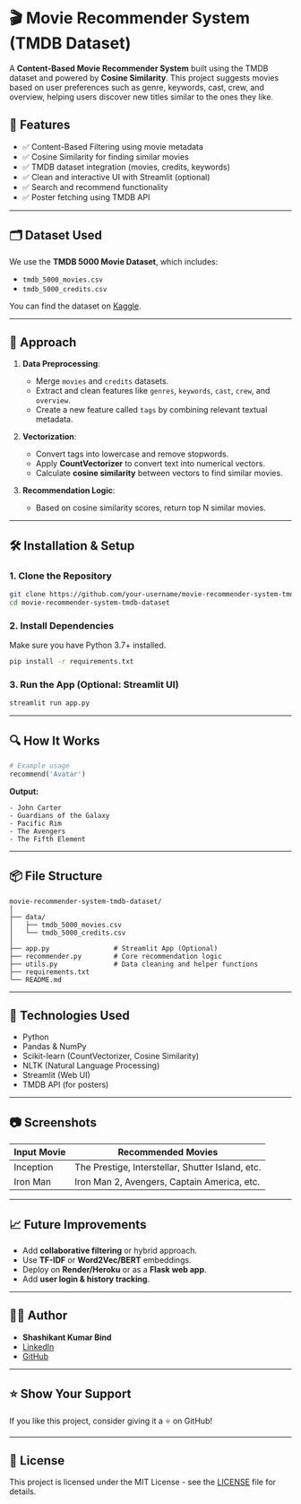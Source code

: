 # 🎬 Movie Recommender System (TMDB Dataset)

A **Content-Based Movie Recommender System** built using the TMDB dataset and powered by **Cosine Similarity**. This project suggests movies based on user preferences such as genre, keywords, cast, crew, and overview, helping users discover new titles similar to the ones they like.

## 📌 Features

- ✅ Content-Based Filtering using movie metadata
- ✅ Cosine Similarity for finding similar movies
- ✅ TMDB dataset integration (movies, credits, keywords)
- ✅ Clean and interactive UI with Streamlit (optional)
- ✅ Search and recommend functionality
- ✅ Poster fetching using TMDB API

---

## 🗂️ Dataset Used

We use the **TMDB 5000 Movie Dataset**, which includes:
- `tmdb_5000_movies.csv`
- `tmdb_5000_credits.csv`

You can find the dataset on [Kaggle](https://www.kaggle.com/datasets/tmdb/tmdb-movie-metadata).

---

## 🧠 Approach

1. **Data Preprocessing**:
   - Merge `movies` and `credits` datasets.
   - Extract and clean features like `genres`, `keywords`, `cast`, `crew`, and `overview`.
   - Create a new feature called `tags` by combining relevant textual metadata.

2. **Vectorization**:
   - Convert tags into lowercase and remove stopwords.
   - Apply **CountVectorizer** to convert text into numerical vectors.
   - Calculate **cosine similarity** between vectors to find similar movies.

3. **Recommendation Logic**:
   - Based on cosine similarity scores, return top N similar movies.

---

## 🛠️ Installation & Setup

### 1. Clone the Repository
```bash
git clone https://github.com/your-username/movie-recommender-system-tmdb-dataset.git
cd movie-recommender-system-tmdb-dataset
```

### 2. Install Dependencies
Make sure you have Python 3.7+ installed.

```bash
pip install -r requirements.txt
```

### 3. Run the App (Optional: Streamlit UI)
```bash
streamlit run app.py
```

---

## 🔍 How It Works

```python
# Example usage
recommend('Avatar')
```

**Output:**
```
- John Carter
- Guardians of the Galaxy
- Pacific Rim
- The Avengers
- The Fifth Element
```

---

## 📦 File Structure

```
movie-recommender-system-tmdb-dataset/
│
├── data/
│   ├── tmdb_5000_movies.csv
│   └── tmdb_5000_credits.csv
│
├── app.py                # Streamlit App (Optional)
├── recommender.py        # Core recommendation logic
├── utils.py              # Data cleaning and helper functions
├── requirements.txt
└── README.md
```

---

## 🧪 Technologies Used

- Python
- Pandas & NumPy
- Scikit-learn (CountVectorizer, Cosine Similarity)
- NLTK (Natural Language Processing)
- Streamlit (Web UI)
- TMDB API (for posters)

---

## 📷 Screenshots

| Input Movie | Recommended Movies |
|-------------|--------------------|
| Inception   | The Prestige, Interstellar, Shutter Island, etc. |
| Iron Man    | Iron Man 2, Avengers, Captain America, etc.      |

---

## 📈 Future Improvements

- Add **collaborative filtering** or hybrid approach.
- Use **TF-IDF** or **Word2Vec/BERT** embeddings.
- Deploy on **Render/Heroku** or as a **Flask web app**.
- Add **user login & history tracking**.

---

## 🧑‍💻 Author

- **Shashikant Kumar Bind**  
- [LinkedIn](https://linkedin.com/in/shashikantkumarbind)  
- [GitHub](https://github.com/stechbindra2)

---

## ⭐️ Show Your Support

If you like this project, consider giving it a ⭐️ on GitHub!

---

## 📄 License

This project is licensed under the MIT License - see the [LICENSE](LICENSE) file for details.